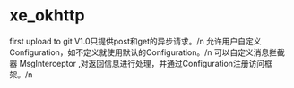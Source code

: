 # xe_okhttp
first upload to git
V1.0只提供post和get的异步请求。/n
允许用户自定义Configuration，如不定义就使用默认的Configuration。/n
可以自定义消息拦截器 MsgInterceptor ,对返回信息进行处理，并通过Configuration注册访问框架。/n
